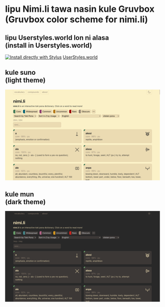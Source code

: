 # lipu Nimi.li tawa nasin kule Gruvbox<br>(Gruvbox color scheme for nimi.li)

## lipu Userstyles.world lon ni alasa<br>(install in Userstyles.world)
[![Install directly with Stylus](https://img.shields.io/badge/Install%20directly%20with-Stylus-00adad.svg)](https://github.com/MarshDeer/nimi.li_gruvbox/raw/main/nimiligruvbox.user.css)
<a href="https://userstyles.world/api/style/8239.user.css">UserStyles.world</a>

## kule suno<br>(light theme)
<img src="sitelen/suno.png">

## kule mun<br>(dark theme)
<img src="sitelen/mun.png">
